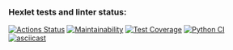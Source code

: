 ### Hexlet tests and linter status:
[![Actions Status](https://github.com/sicrit1/python-project-lvl2/workflows/hexlet-check/badge.svg)](https://github.com/sicrit1/python-project-lvl2/actions)
[![Maintainability](https://api.codeclimate.com/v1/badges/b2de5001a436129a2c30/maintainability)](https://codeclimate.com/github/sicrit1/python-project-lvl2/maintainability)
[![Test Coverage](https://api.codeclimate.com/v1/badges/b2de5001a436129a2c30/test_coverage)](https://codeclimate.com/github/sicrit1/python-project-lvl2/test_coverage)
[![Python CI](https://github.com/sicrit1/python-project-lvl2/actions/workflows/pyci.yml/badge.svg)](https://github.com/sicrit1/python-project-lvl2/actions/workflows/pyci.yml)
[![asciicast](https://asciinema.org/a/2PrnjMFGoyeeA8PW2eFQo62s5.svg)](https://asciinema.org/a/2PrnjMFGoyeeA8PW2eFQo62s5)
